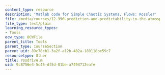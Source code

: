 ```yaml
---
content_type: resource
description: 'Matlab code for Simple Chaotic Systems, Flows: Rossler'
file: /media/courses/12-990-prediction-and-predictability-in-the-atmosphere-and-oceans-spring-2003/9c8756e45c45df5d81bea7494712eafe_rosdrive.m
file_type: text/plain
learning_resource_types:
- Tools
ocw_type: OCWFile
parent_title: Tools
parent_type: CourseSection
parent_uid: 89c78cb1-3a2f-a12b-482a-180118be59c7
resourcetype: Other
title: rosdrive.m
uid: 9c8756e4-5c45-df5d-81be-a7494712eafe
---
```

